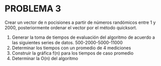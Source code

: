 # PROBLEMA 3

Crear un vector de n pocisiones a partir de números randómicos entre 1 y 2000, posteriormente ordenar el vector por el método quicksort.

1. Generar la toma de tiempos de evaluación del algoritmo de acuerdo a las siguientes series de datos. 500-2000-5000-11000
2. Determinar los tiempos con un promedio de 4 mediciones
3. Construir la gráfica f(n) para los tiempos de caso promedio
4. Determinar la O(n) del algoritmo 